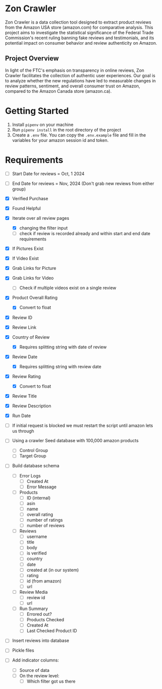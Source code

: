 # Zon Crawler

Zon Crawler is a data collection tool designed to extract product reviews from the Amazon USA store (amazon.com) for comparative analysis. This project aims to investigate the statistical significance of the Federal Trade Commission's recent ruling banning fake reviews and testimonials, and its potential impact on consumer behavior and review authenticity on Amazon.

## Project Overview

In light of the FTC's emphasis on transparency in online reviews, Zon Crawler facilitates the collection of authentic user experiences. Our goal is to analyze whether the new regulations have led to measurable changes in review patterns, sentiment, and overall consumer trust on Amazon, compared to the Amazon Canada store (amazon.ca).

# Getting Started

1. Install `pipenv` on your machine
2. Run `pipenv install` in the root directory of the project
3. Create a `.env` file. You can copy the `.env.example` file and fill in the variables for your amazon session id and token.

# Requirements

- [ ] Start Date for reviews = Oct, 1 2024
- [ ] End Date for reviews = Nov, 2024 (Don't grab new reviews from either group)

- [x] Verified Purchase
- [x] Found Helpful
- [x] Iterate over all review pages
  - [x] changing the filter input
  - [ ] check if review is recorded already and within start and end date requirements
- [x] If Pictures Exist
- [x] If Video Exist
- [x] Grab Links for Picture
- [x] Grab Links for Video
  - [ ] Check if multiple videos exist on a single review
- [x] Product Overall Rating
  - [x] Convert to float
- [x] Review ID
- [x] Review Link
- [x] Country of Review
  - [x] Requires splitting string with date of review
- [x] Review Date
  - [x] Requires splitting string with review date
- [x] Review Rating
  - [x] Convert to float
- [x] Review Title
- [x] Review Description
- [x] Run Date
- [ ] If initial request is blocked we must restart the script until amazon lets us through
- [ ] Using a crawler Seed database with 100,000 amazon products
  - [ ] Control Group
  - [ ] Target Group
- [ ] Build database schema
  - [ ] Error Logs
    - [ ] Created At
    - [ ] Error Message
  - [ ] Products
    - [ ] ID (internal)
    - [ ] asin
    - [ ] name
    - [ ] overall rating
    - [ ] number of ratings
    - [ ] number of reviews
  - [ ] Reviews
    - [ ] username
    - [ ] title
    - [ ] body
    - [ ] is verified
    - [ ] country
    - [ ] date
    - [ ] created at (in our system)
    - [ ] rating
    - [ ] id (from amazon)
    - [ ] url
  - [ ] Review Media
    - [ ] review id
    - [ ] url
  - [ ] Run Summary
    - [ ] Errored out?
    - [ ] Products Checked
    - [ ] Created At
    - [ ] Last Checked Product ID
- [ ] Insert reviews into database
- [ ] Pickle files
- [ ] Add indicator columns:
  - [ ] Source of data
  - [ ] On the review level:
    - [ ] Which filter got us there
